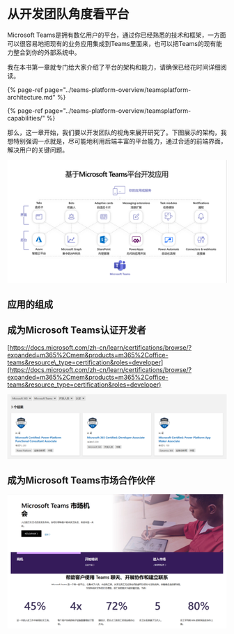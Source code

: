 # 从开发团队角度看平台

Microsoft Teams是拥有数亿用户的平台，通过你已经熟悉的技术和框架，一方面可以很容易地把现有的业务应用集成到Teams里面来，也可以把Teams的现有能力整合到你的外部系统中。

我在本书第一章就专门给大家介绍了平台的架构和能力，请确保已经花时间详细阅读。

{% page-ref page="../teams-platform-overview/teamsplatform-architecture.md" %}

{% page-ref page="../teams-platform-overview/teamsplatform-capabilities/" %}

那么，这一章开始，我们要以开发团队的视角来展开研究了。下图展示的架构，我想特别强调一点就是，尽可能地利用后端丰富的平台能力，通过合适的前端界面，解决用户的关键问题。

![](../.gitbook/assets/tu-pian-%20%28264%29.png)

## 应用的组成



## 成为Microsoft Teams认证开发者

[https://docs.microsoft.com/zh-cn/learn/certifications/browse/?expanded=m365%2Cmem&products=m365%2Coffice-teams&resource\_type=certification&roles=developer](https://docs.microsoft.com/zh-cn/learn/certifications/browse/?expanded=m365%2Cmem&products=m365%2Coffice-teams&resource_type=certification&roles=developer)

![](../.gitbook/assets/tu-pian-%20%28283%29.png)

## 成为Microsoft Teams市场合作伙伴

![](../.gitbook/assets/tu-pian-%20%28285%29.png)





